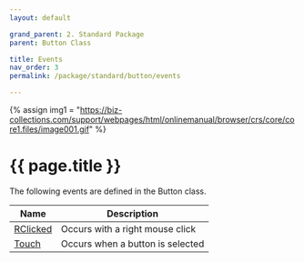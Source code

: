 ```yaml
---
layout: default

grand_parent: 2. Standard Package
parent: Button Class

title: Events
nav_order: 3
permalink: /package/standard/button/events

---
```

{% assign img1 = "https://biz-collections.com/support/webpages/html/onlinemanual/browser/crs/core/core1.files/image001.gif" %}


# {{ page.title }}

The following events are defined in the Button class.

|Name       |  Description |
|----------	|--------------|
|[RClicked](/package/standard/button/events/rclicked) | Occurs with a right mouse click |
|[Touch](/package/standard/button/events/touch) | Occurs when a button is selected |

